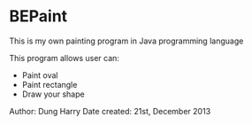BEPaint
=======

This is my own painting program in Java programming language 

This program allows user can:
  - Paint oval
  - Paint rectangle
  - Draw your shape
  
Author: Dung Harry
Date created: 21st, December 2013
